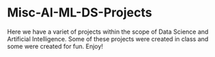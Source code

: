 # Misc-AI-ML-DS-Projects

Here we have a variet of projects within the scope of Data Science and Artificial Intelligence. Some of these projects were created in class and some were created for fun. Enjoy!
